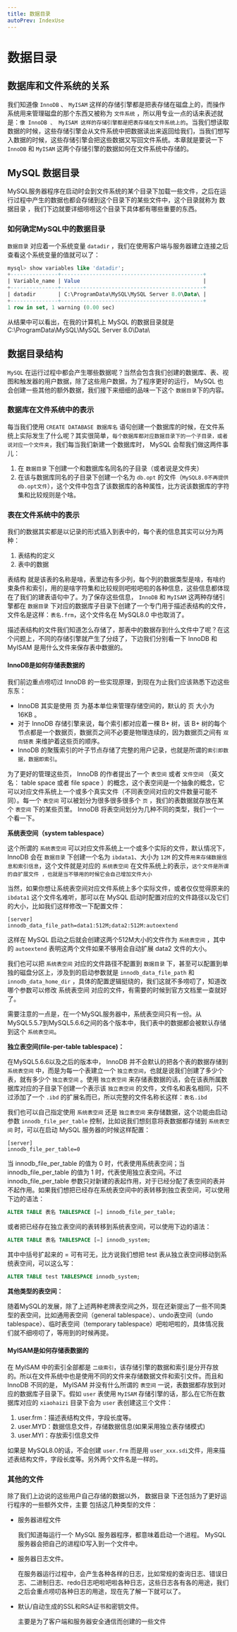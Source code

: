 ```yaml
---
title: 数据目录
autoPrev: IndexUse
---
```


# 数据目录

## 数据库和文件系统的关系

我们知道像 `InnoDB` 、 `MyISAM` 这样的存储引擎都是把表存储在磁盘上的，而操作系统用来管理磁盘的那个东西又被称为 `文件系统` ，所以用专业一点的话来表述就是：`像 InnoDB 、 MyISAM 这样的存储引擎都是把表存储在文件系统上的`。当我们想读取数据的时候，这些存储引擎会从文件系统中把数据读出来返回给我们，当我们想写入数据的时候，这些存储引擎会把这些数据又写回文件系统。本章就是要说一下 `InnoDB` 和 `MyISAM` 这两个存储引擎的数据如何在文件系统中存储的。

## MySQL 数据目录

MySQL服务器程序在启动时会到文件系统的某个目录下加载一些文件，之后在运行过程中产生的数据也都会存储到这个目录下的某些文件中，这个目录就称为 数据目录 ，我们下边就要详细唠唠这个目录下具体都有哪些重要的东西。

### 如何确定MySQL中的数据目录

`数据目录` 对应着一个系统变量 `datadir` ，我们在使用客户端与服务器建立连接之后查看这个系统变量的值就可以了：

```sql
mysql> show variables like 'datadir';
+---------------+---------------------------------------------+
| Variable_name | Value                                       |
+---------------+---------------------------------------------+
| datadir       | C:\ProgramData\MySQL\MySQL Server 8.0\Data\ |
+---------------+---------------------------------------------+
1 row in set, 1 warning (0.00 sec)
```

从结果中可以看出，在我的计算机上 MySQL 的数据目录就是 C:\ProgramData\MySQL\MySQL Server 8.0\Data\

## 数据目录结构

`MySQL` 在运行过程中都会产生哪些数据呢？当然会包含我们创建的数据库、表、视图和触发器的用户数据，除了这些用户数据，为了程序更好的运行， MySQL 也会创建一些其他的额外数据，我们接下来细细的品味一下这个 `数据目录`下的内容。

### 数据库在文件系统中的表示

每当我们使用 `CREATE DATABASE 数据库名` 语句创建一个数据库的时候，在文件系统上实际发生了什么呢？其实很简单，`每个数据库都对应数据目录下的一个子目录，或者说对应一个文件夹`，我们每当我们新建一个数据库时， MySQL 会帮我们做这两件事儿：

1. 在 `数据目录` 下创建一个和数据库名同名的子目录（或者说是文件夹）
2. 在该与数据库同名的子目录下创建一个名为 `db.opt` 的文件（`MySQL8.0不再提供db.opt文件`），这个文件中包含了该数据库的各种属性，比方说该数据库的字符集和比较规则是个啥。


### 表在文件系统中的表示

我们的数据其实都是以记录的形式插入到表中的，每个表的信息其实可以分为两种：

1. 表结构的定义
2. 表中的数据

表结构 就是该表的名称是啥，表里边有多少列，每个列的数据类型是啥，有啥约束条件和索引，用的是啥字符集和比较规则吧啦吧啦的各种信息，这些信息都体现在了我们的建表语句中了。为了保存这些信息， `InnoDB` 和 `MyISAM` 这两种存储引擎都在 `数据目录` 下对应的数据库子目录下创建了一个专门用于描述表结构的文件，文件名是这样：`表名.frm`，这个文件名在 MySQL8.0 中也取消了。

描述表结构的文件我们知道怎么存储了，那表中的数据存到什么文件中了呢？在这个问题上，不同的存储引擎就产生了分歧了，下边我们分别看一下 InnoDB 和 MyISAM 是用什么文件来保存表中数据的。

#### InnoDB是如何存储表数据的

我们前边重点唠叨过 InnoDB 的一些实现原理，到现在为止我们应该熟悉下边这些东东：
* InnoDB 其实是使用 页 为基本单位来管理存储空间的，默认的 页 大小为 16KB 。
* 对于 InnoDB 存储引擎来说，每个索引都对应着一棵 B+ 树，该 B+ 树的每个节点都是一个数据页，数据页之间不必要是物理连续的，因为数据页之间有 `双向链表` 来维护着这些页的顺序。
* InnoDB 的聚簇索引的叶子节点存储了完整的用户记录，也就是所谓的`索引即数据，数据即索引`。

为了更好的管理这些页， InnoDB 的作者提出了一个 `表空间` 或者 `文件空间` （英文名： table space 或者 file space ）的概念，这个表空间是一个抽象的概念，它可以对应文件系统上一个或多个真实文件（不同表空间对应的文件数量可能不同）。每一个 `表空间` 可以被划分为很多很多很多个 `页` ，我们的表数据就存放在某个 `表空间` 下的某些页里。 InnoDB 将表空间划分为几种不同的类型，我们一个一个看一下。

**系统表空间（system tablespace）**

这个所谓的 `系统表空间` 可以对应文件系统上一个或多个实际的文件，默认情况下，InnoDB 会在 `数据目录` 下创建一个名为 `ibdata1`、大小为 `12M` 的文件`用来存储数据信息和索引信息`，这个文件就是对应的 `系统表空间` 在文件系统上的表示，`这个文件是所谓的自扩展文件 ，也就是当不够用的时候它会自己增加文件大小`

当然，如果你想让系统表空间对应文件系统上多个实际文件，或者仅仅觉得原来的 `ibdata1` 这个文件名难听，那可以在 MySQL 启动时配置对应的文件路径以及它们的大小，比如我们这样修改一下配置文件：

```text
[server]
innodb_data_file_path=data1:512M;data2:512M:autoextend
```

这样在 MySQL 启动之后就会创建这两个512M大小的文件作为 `系统表空间` ，其中的 `autoextend` 表明这两个文件如果不够用会自动扩展 data2 文件的大小。

我们也可以把 `系统表空间` 对应的文件路径不配置到 `数据目录` 下，甚至可以配置到单独的磁盘分区上，涉及到的启动参数就是 `innodb_data_file_path` 和 `innodb_data_home_dir` ，具体的配置逻辑挺绕的，我们这就不多唠叨了，知道改哪个参数可以修改 系统表空间 对应的文件，有需要的时候到官方文档里一查就好了。

需要注意的一点是，在一个MySQL服务器中，系统表空间只有一份。从MySQL5.5.7到MySQL5.6.6之间的各个版本中，我们表中的数据都会被默认存储到这个 `系统表空间`。

**独立表空间(file-per-table tablespace)：**

在MySQL5.6.6以及之后的版本中， InnoDB 并不会默认的把各个表的数据存储到 `系统表空间` 中，而是为每一个表建立一个 `独立表空间`，也就是说我们创建了多少个表，就有多少个 `独立表空间` 。使用 `独立表空间` 来存储表数据的话，会在该表所属数据库对应的子目录下创建一个表示该 `独立表空间` 的文件，文件名和表名相同，只不过添加了一个 `.ibd` 的扩展名而已，所以完整的文件名称长这样：`表名.ibd`

我们也可以自己指定使用 `系统表空间` 还是 `独立表空间` 来存储数据，这个功能由启动参数 `innodb_file_per_table` 控制，比如说我们想刻意将表数据都存储到 `系统表空间` 时，可以在启动 MySQL 服务器的时候这样配置：

```text
[server]
innodb_file_per_table=0
```

当 innodb_file_per_table 的值为 0 时，代表使用系统表空间；当 innodb_file_per_table 的值为 1 时，代表使用独立表空间。不过 innodb_file_per_table 参数只对新建的表起作用，对于已经分配了表空间的表并不起作用。如果我们想把已经存在系统表空间中的表转移到独立表空间，可以使用下边的语法：

```sql
ALTER TABLE 表名 TABLESPACE [=] innodb_file_per_table;
```

或者把已经存在独立表空间的表转移到系统表空间，可以使用下边的语法：

```sql
ALTER TABLE 表名 TABLESPACE [=] innodb_system;
```

其中中括号扩起来的 = 可有可无，比方说我们想把 test 表从独立表空间移动到系统表空间，可以这么写：

```sql
ALTER TABLE test TABLESPACE innodb_system;
```

**其他类型的表空间：**

随着MySQL的发展，除了上述两种老牌表空间之外，现在还新提出了一些不同类型的表空间，比如通用表空间（general tablespace）、undo表空间（undo tablespace）、临时表空间（temporary tablespace）吧啦吧啦的，具体情况我们就不细唠叨了，等用到的时候再提。


#### MyISAM是如何存储表数据的

在 MyISAM 中的索引全部都是 `二级索引`，该存储引擎的数据和索引是分开存放的。所以在文件系统中也是使用不同的文件来存储数据文件和索引文件。而且和 InnoDB 不同的是， MyISAM 并没有什么所谓的 `表空间` 一说，表数据都存放到对应的数据库子目录下。假如 `user` 表使用 `MyISAM` 存储引擎的话，那么在它所在数据库对应的 `xiaohaizi` 目录下会为 `user` 表创建这三个文件：

1. user.frm：描述表结构文件，字段长度等。
2. user.MYD：数据信息文件，存储数据信息(如果采用独立表存储模式)
3. user.MYI：存放索引信息文件

如果是 MySQL8.0的话，不会创建 `user.frm` 而是用 `user_xxx.sdi`文件，用来描述表结构文件，字段长度等。另外两个文件名是一样的。

### 其他的文件

除了我们上边说的这些用户自己存储的数据以外， 数据目录 下还包括为了更好运行程序的一些额外文件，主要
包括这几种类型的文件：
* 服务器进程文件
 
   我们知道每运行一个 MySQL 服务器程序，都意味着启动一个进程。 MySQL 服务器会把自己的进程ID写入到一个文件中。
* 服务器日志文件。
 
   在服务器运行过程中，会产生各种各样的日志，比如常规的查询日志、错误日志、二进制日志、redo日志吧啦吧啦各种日志，这些日志各有各的用途，我们之后会重点唠叨各种日志的用途，现在先了解一下就可以了。
* 默认/自动生成的SSL和RSA证书和密钥文件。
 
   主要是为了客户端和服务器安全通信而创建的一些文件

